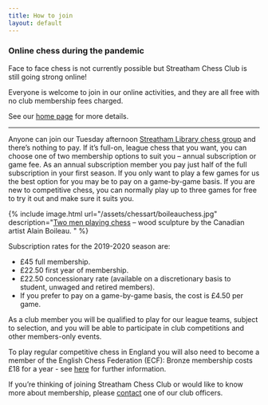 ```yaml
---
title: How to join
layout: default
---
```


### Online chess during the pandemic

Face to face chess is not currently possible but Streatham Chess Club is still going strong online!

Everyone is welcome to join in our online activities, and they are all free with no club membership fees charged.

See our [home page](http://streathamchess.org.uk/) for more details.

<hr>

<div class="clearfix"></div>

Anyone can join our Tuesday afternoon [Streatham Library chess group](/about/venues.html#whitelion) and there’s nothing
to pay. If it’s full-on, league chess that you want, you can choose one of two membership
options to suit you – annual subscription or game fee.
As an annual subscription member you pay just half of the full subscription in your first season.
If you only want to play a few games for us the best option for you may be to pay on a game-by-game basis. If you are new to competitive chess, you can normally play up to three games for free to try it out and make sure it suits you.

{% include image.html url="/assets/chessart/boileauchess.jpg" description="[Two men playing chess](http://streathambrixtonchess.blogspot.com/2008/08/chess-in-art-xi.html) – wood sculpture by the Canadian artist Alain Boileau. " %}

Subscription rates for the 2019-2020 season are:

* £45 full membership.
* £22.50 first year of membership.
* £22.50 concessionary rate (available on a discretionary basis to student, unwaged and retired members).
* If you prefer to pay on a game-by-game basis, the cost is £4.50 per game.

As a club member you will be qualified to play for our league teams, subject to selection, and you will be able to participate in club competitions and other members-only events.

To play regular competitive chess in England you will also need to become a member of the English Chess Federation (ECF):
Bronze membership costs £18 for a year - see [here](https://www.englishchess.org.uk/ecf-membership/) for further information.



If you’re thinking of joining Streatham Chess Club or would like to know more about membership, please [contact](/contact.html) one of our club officers.
